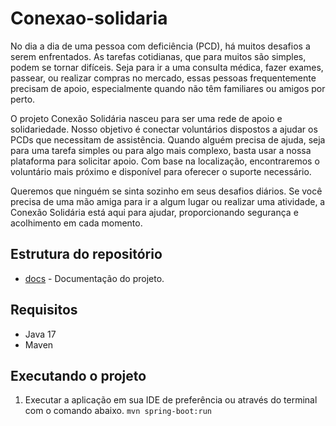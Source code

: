 # Conexao-solidaria

No dia a dia de uma pessoa com deficiência (PCD), há muitos desafios a serem enfrentados. As tarefas cotidianas, que para muitos são simples, podem se tornar difíceis. Seja para ir a uma consulta médica, fazer exames, passear, ou realizar compras no mercado, essas pessoas frequentemente precisam de apoio, especialmente quando não têm familiares ou amigos por perto.

O projeto Conexão Solidária nasceu para ser uma rede de apoio e solidariedade. Nosso objetivo é conectar voluntários dispostos a ajudar os PCDs que necessitam de assistência. Quando alguém precisa de ajuda, seja para uma tarefa simples ou para algo mais complexo, basta usar a nossa plataforma para solicitar apoio. Com base na localização, encontraremos o voluntário mais próximo e disponível para oferecer o suporte necessário.

Queremos que ninguém se sinta sozinho em seus desafios diários. Se você precisa de uma mão amiga para ir a algum lugar ou realizar uma atividade, a Conexão Solidária está aqui para ajudar, proporcionando segurança e acolhimento em cada momento.

## Estrutura do repositório

- [docs](docs) - Documentação do projeto.


## Requisitos
- Java 17
- Maven

## Executando o projeto
1. Executar a aplicação em sua IDE de preferência ou através do terminal com o comando abaixo.
`mvn spring-boot:run`